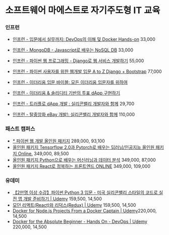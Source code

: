 # 소프트웨어 마에스트로 자기주도형 IT 교육

### 인프런
* [인프런 - 입문에서 실무까지: DevOps의 이해 및 Docker Hands-on](https://www.inflearn.com/course/devops-docker-hands-on#) 33,000
* [인프런 - MongoDB - Javascript로 배우는 NoSQL DB](https://www.inflearn.com/course/mongodb_grammar_basics) 33,000
* [인프런 - 파이썬 웹 프로그래밍 - Django로 웹 서비스 개발하기](https://www.inflearn.com/course/django-%ED%8C%8C%EC%9D%B4%EC%8D%AC-%EC%9E%A5%EA%B3%A0-%EA%B0%95%EC%A2%8C) 55,000
* [인프런 - 파이썬 사용자를 위한 웹개발 입문 A to Z Django + Bootstrap](https://www.inflearn.com/course/%ED%8C%8C%EC%9D%B4%EC%8D%AC) 77,000

* [인프런 - 이더리움 입문 바이블: 모든 이더리움 입문자를 위하여](https://www.inflearn.com/course/ethereum-bible#description) 
* [인프런 - 이더리움 & 솔리디티 기반의 투표 dApp 구현하기](https://www.inflearn.com/course/ethereum-solidity-투표-dapp/#)
* [인프런 - 트러플로 dApp 개발 : 실리콘밸리 개발자와 함께](https://www.inflearn.com/course/truffle-dapp#description) 29,700
* [인프런 - 탈중앙화 eBay 개발!: 실리콘밸리 개발자와 함께](https://www.inflearn.com/course/ethereum-ipfs) 110,000

### 패스트 캠퍼스
* [* 파이썬 웹 개발 올인원 패키지](https://www.fastcampus.co.kr/dev_online_pyweb/) 289,000, 93,100
* [올인원 패키지 Tensorflow 2.0과 Pytorch로 배우는 딥러닝/인공지능 올인원 패키지 Online.](https://www.fastcampus.co.kr/data_online_deep/) 349,000, 89,500
* [올인원 패키지 Python으로 배우는 머신러닝과 데이터 분석](https://www.fastcampus.co.kr/data_online_dataadv/) 349,000, 87,000
* [올인원 패키지 React로 정복하는 프론트엔드 ONLINE](https://www.fastcampus.co.kr/dev_online_react/) 349,000, 109,000

### 유데미
* [【2만명 이상 수강】파이썬 Python 3 입문 - 미국 실리콘밸리 스타일의 코드로 실전 앱 개발 준비하기 | Udemy](https://www.udemy.com/python-beginner-korean/) 159,500, 14,500
* [모던 리액트(React)와 리덕스(Redux) | Udemy](https://www.udemy.com/react-redux-korean/) 159,500, 14,500
* [Docker for Node.js Projects From a Docker Captain | Udemy](https://www.udemy.com/docker-mastery-for-nodejs/)220,000, 14,500
* [Docker for the Absolute Beginner - Hands On - DevOps | Udemy](https://www.udemy.com/learn-docker/)
220,000, 14,500